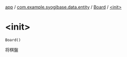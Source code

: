 [app](../../index.md) / [com.example.syogibase.data.entity](../index.md) / [Board](index.md) / [&lt;init&gt;](./-init-.md)

# &lt;init&gt;

`Board()`

将棋盤


